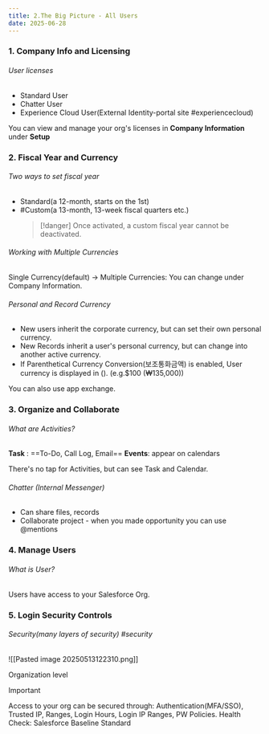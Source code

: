 ```yaml
---
title: 2.The Big Picture - All Users
date: 2025-06-28
---
```

### 1. Company Info and Licensing

###### User licenses
- Standard User
- Chatter User
- Experience Cloud User(External Identity-portal site #experiencecloud)

You can view and manage your org's licenses in **Company Information** under **Setup**

### 2. Fiscal Year and Currency

###### Two ways to set fiscal year 
- Standard(a 12-month, starts on the 1st) 
- #Custom(a 13-month, 13-week fiscal quarters etc.)
  >[!danger] Once activated, a custom fiscal year cannot be deactivated.

###### Working with Multiple Currencies
Single Currency(default) -> Multiple Currencies: You can change under Company Information.

###### Personal and Record Currency 
- New users inherit the corporate currency, but can set their own personal currency.
- New Records inherit a user's personal currency, but can change into another active currency.
- If Parenthetical Currency Conversion(보조통화금액) is enabled, User currency is displayed in (). (e.g.$100 (₩135,000))

You can also use app exchange.  

### 3. Organize and Collaborate

###### What are Activities?
**Task** : ==To-Do, Call Log, Email==
**Events**: appear on calendars

There's no tap for Activities, but can see Task and Calendar.

###### Chatter (Internal Messenger)
- Can share files, records
- Collaborate project - when you made opportunity you can use @mentions  


### 4. Manage Users

###### What is User?
Users have access to your Salesforce Org.  

  
### 5. Login Security Controls

###### Security(many layers of security) #security
![[Pasted image 20250513122310.png]]

Organization level 
>[!important]
Access to your org can be secured through:
Authentication(MFA/SSO), Trusted IP, Ranges, Login Hours, Login IP Ranges, PW Policies.
  Health Check: Salesforce Baseline Standard




